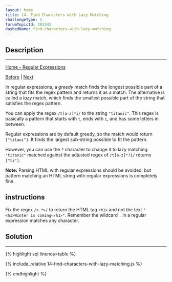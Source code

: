 ```yaml
---
layout: home
title: 14. Find Characters with Lazy Matching
challengeType: 1
forumTopicId: 301341
dashedName: find-characters-with-lazy-matching
---
```


<div class="row">
<div class="columnStmt" markdown="1">

## Description
------

[Home - Regular Expressions](../regular-expressions/README.md)

[Before](./13-match-characters-that-occur-zero-or-more-times.md)  | [Next](./15-find-one-or-more-criminals-in-a-hunt.md) 

In regular expressions, a <dfn>greedy</dfn> match finds the longest possible part of a string that fits the regex pattern and returns it as a match. The alternative is called a <dfn>lazy</dfn> match, which finds the smallest possible part of the string that satisfies the regex pattern.

You can apply the regex `/t[a-z]*i/` to the string `"titanic"`. This regex is basically a pattern that starts with `t`, ends with `i`, and has some letters in between.

Regular expressions are by default greedy, so the match would return `["titani"]`. It finds the largest sub-string possible to fit the pattern.

However, you can use the `?` character to change it to lazy matching. `"titanic"` matched against the adjusted regex of `/t[a-z]*?i/` returns `["ti"]`.

**Note:** Parsing HTML with regular expressions should be avoided, but pattern matching an HTML string with regular expressions is completely fine.

##  instructions 

Fix the regex `/<.*>/` to return the HTML tag `<h1>` and not the text `"<h1>Winter is coming</h1>"`. Remember the wildcard `.` in a regular expression matches any character.

</div>
<div class="columnSol" markdown="1">

## Solution
------

{% highlight sql linenos=table %}

{% include_relative 14-find-characters-with-lazy-matching.js %}

{% endhighlight %}

</div>
</div>
